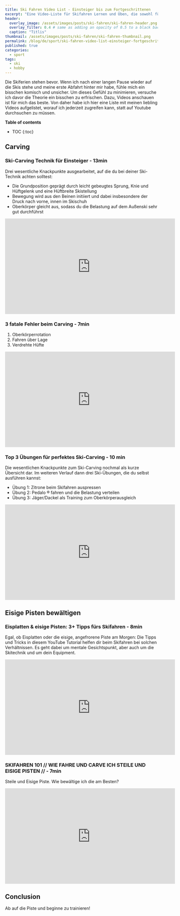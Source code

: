 ```yaml
---
title: Ski Fahren Video List - Einsteiger bis zum Fortgeschrittenen
excerpt: "Eine Video-Liste für Skifahren Lernen und Üben, die sowohl für Einsteiger als auch Forgeschritten geeignet ist."
header:
  overlay_image: /assets/images/posts/ski-fahren/ski-fahren-header.png
  overlay_filter: 0.4 # same as adding an opacity of 0.5 to a black background
  caption: "Titlis"
thumbnail: /assets/images/posts/ski-fahren/ski-fahren-thumbnail.png
permalink: /blog/de/sport/ski-fahren-video-list-einsteiger-fortgeschrittenen
published: true
categories:
  - sport
tags:
  - ski
  - hobby
---
```


Die Skiferien stehen bevor. Wenn ich nach einer langen Pause wieder auf die Skis stehe und meine erste Abfahrt hinter mir habe,
fühle mich ein bisschen komisch und unsicher. Um dieses Gefühl zu minimieren, versuche ich davor die Theorie ein bisschen zu erfrischen.
Dazu, Videos anschauen ist für mich das beste. Von daher habe ich hier eine Liste mit meinen liebling Videos aufgelistet, worauf
ich jederzeit zugreifen kann, statt auf Youtube durchsuchen zu müssen. 


**Table of contents** 

* TOC
{:toc} 

## Carving

### Ski-Carving Technik für Einsteiger - 13min

Drei wesentliche Knackpunkte ausgearbeitet, auf die du bei deiner Ski-Technik achten solltest:

- Die Grundposition geprägt durch leicht gebeugtes Sprung, Knie und Hüftgelenk und eine Hüftbreite Skistellung
- Bewegung wird aus den Beinen initiiert und dabei insbesondere der Druck nach vorne, innen im Skischuh
- Oberkörper gleicht aus, sodass du die Belastung auf dem Außenski sehr gut durchführst
   
<iframe width="560" height="315" src="https://www.youtube.com/embed/xE4mfQnUwuk" frameborder="0" allow="accelerometer; autoplay; encrypted-media; gyroscope; picture-in-picture" allowfullscreen></iframe>

### 3 fatale Fehler beim Carving - 7min

1. Oberkörperrotation
2. Fahren über Lage
3. Verdrehte Hüfte

<iframe width="560" height="315" src="https://www.youtube.com/embed/pZMPNONyzg0" frameborder="0" allow="accelerometer; autoplay; encrypted-media; gyroscope; picture-in-picture" allowfullscreen></iframe>

### Top 3 Übungen für perfektes Ski-Carving - 10 min

Die wesentlichen Knackpunkte zum Ski-Carving nochmal als kurze Übersicht dar. Im weiteren Verlauf dann drei Ski-Übungen, die du selbst ausführen kannst:

- Übung 1: Zitrone beim Skifahren auspressen
- Übung 2: Pedalo ® fahren und die Belastung verteilen
- Übung 3: Jäger/Dackel als Training zum Oberkörperausgleich

<iframe width="560" height="315" src="https://www.youtube.com/embed/limcRh4CSJk" frameborder="0" allow="accelerometer; autoplay; encrypted-media; gyroscope; picture-in-picture" allowfullscreen></iframe>

## Eisige Pisten bewältigen

### Eisplatten & eisige Pisten: 3+ Tipps fürs Skifahren - 8min
Egal, ob Eisplatten oder die eisige, angefrorene Piste am Morgen: Die Tipps und Tricks in diesem YouTube Tutorial helfen dir beim Skifahren bei solchen Verhältnissen.
 Es geht dabei um mentale Gesichtspunkt, aber auch um die Skitechnik und um dein Equipment. 
<iframe width="560" height="315" src="https://www.youtube.com/embed/xE4mfQnUwuk" frameborder="0" allow="accelerometer; autoplay; encrypted-media; gyroscope; picture-in-picture" allowfullscreen></iframe>

### SKIFAHREN 101 // WIE FAHRE UND CARVE ICH STEILE UND EISIGE PISTEN // - 7min
Steile und Eisige Piste. Wie bewältige ich die am Besten?
<iframe width="560" height="315" src="https://www.youtube.com/embed/binVbFH3LPU" frameborder="0" allow="accelerometer; autoplay; encrypted-media; gyroscope; picture-in-picture" allowfullscreen></iframe>

## Conclusion
Ab auf die Piste und beginne zu trainieren!